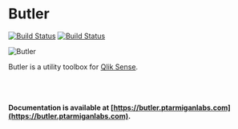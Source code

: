 # Butler

[![Build Status](https://travis-ci.com/ptarmiganlabs/butler.svg?branch=master)](https://travis-ci.com/ptarmiganlabs/butler)
[![Build Status](https://cloud.drone.io/api/badges/ptarmiganlabs/butler/status.svg)](https://cloud.drone.io/ptarmiganlabs/butler)

![Butler](icon.png)  

Butler is a utility toolbox for [Qlik Sense](https://www.qlik.com/us/products/qlik-sense).

\
\
\
**Documentation is available at [https://butler.ptarmiganlabs.com](https://butler.ptarmiganlabs.com).**

